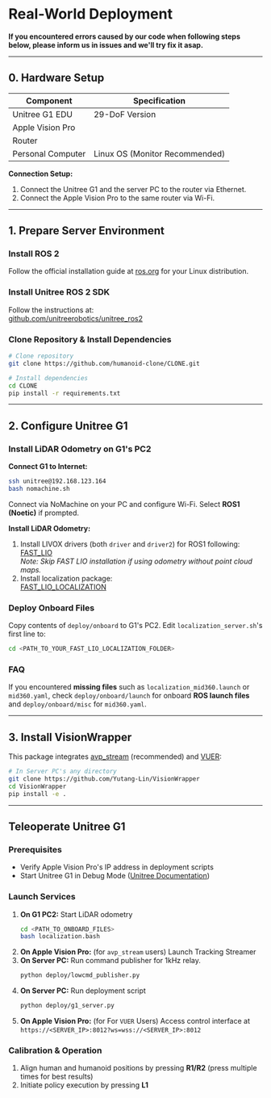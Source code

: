 # Real-World Deployment
**If you encountered errors caused by our code when following steps below, please inform us in issues and we'll try fix it asap.**

---

## 0. Hardware Setup

| **Component**            | **Specification**         |
|--------------------------|---------------------------|
| Unitree G1 EDU           | 29-DoF Version            |
| Apple Vision Pro         |                           |
| Router                   |                           |
| Personal Computer        | Linux OS (Monitor Recommended) |

**Connection Setup:**  
1. Connect the Unitree G1 and the server PC to the router via Ethernet.  
2. Connect the Apple Vision Pro to the same router via Wi-Fi.

---

## 1. Prepare Server Environment
### Install ROS 2
Follow the official installation guide at [ros.org](https://www.ros.org/) for your Linux distribution.

### Install Unitree ROS 2 SDK
Follow the instructions at:  
[github.com/unitreerobotics/unitree_ros2](https://github.com/unitreerobotics/unitree_ros2)

### Clone Repository & Install Dependencies
```bash
# Clone repository
git clone https://github.com/humanoid-clone/CLONE.git

# Install dependencies
cd CLONE
pip install -r requirements.txt
```

---

## 2. Configure Unitree G1
### Install LiDAR Odometry on G1's PC2
**Connect G1 to Internet:**  
```bash
ssh unitree@192.168.123.164
bash nomachine.sh
```
Connect via NoMachine on your PC and configure Wi-Fi. Select **ROS1 (Noetic)** if prompted.

**Install LiDAR Odometry:**  
1. Install LIVOX drivers (both `driver` and `driver2`) for ROS1 following:  
   [FAST_LIO](https://github.com/hku-mars/FAST_LIO)  
   *Note: Skip FAST LIO installation if using odometry without point cloud maps.*  
2. Install localization package:  
   [FAST_LIO_LOCALIZATION](https://github.com/HViktorTsoi/FAST_LIO_LOCALIZATION)

### Deploy Onboard Files
Copy contents of `deploy/onboard` to G1's PC2. Edit `localization_server.sh`'s first line to:  
```bash
cd <PATH_TO_YOUR_FAST_LIO_LOCALIZATION_FOLDER>
```
### FAQ
If you encountered **missing files** such as `localization_mid360.launch` or `mid360.yaml`, check `deploy/onboard/launch` for onboard **ROS launch files** and `deploy/onboard/misc` for `mid360.yaml`.

---

## 3. Install VisionWrapper
This package integrates [avp_stream](https://github.com/Improbable-AI/VisionProTeleop) (recommended) and [VUER](https://github.com/unitreerobotics/avp_teleoperate):
```bash
# In Server PC's any directory
git clone https://github.com/Yutang-Lin/VisionWrapper
cd VisionWrapper
pip install -e .
```

---

## Teleoperate Unitree G1
### Prerequisites
- Verify Apple Vision Pro's IP address in deployment scripts
- Start Unitree G1 in Debug Mode ([Unitree Documentation](https://support.unitree.com/home/zh/G1_developer/remote_control))

### Launch Services
1. **On G1 PC2:** Start LiDAR odometry  
   ```bash
   cd <PATH_TO_ONBOARD_FILES>
   bash localization.bash
   ```
2. **On Apple Vision Pro:** (for `avp_stream` users) Launch Tracking Streamer 
3. **On Server PC:** Run command publisher for 1kHz relay.
   ```bash
   python deploy/lowcmd_publisher.py
   ```
4. **On Server PC:** Run deployment script  
   ```bash
   python deploy/g1_server.py
   ```
5. **On Apple Vision Pro:** (for For `VUER` Users) Access control interface at  
   `https://<SERVER_IP>:8012?ws=wss://<SERVER_IP>:8012` 

### Calibration & Operation
1. Align human and humanoid positions by pressing **R1/R2** (press multiple times for best results)  
2. Initiate policy execution by pressing **L1**
